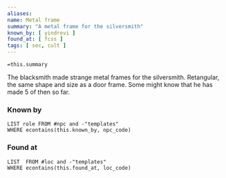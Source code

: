 ```yaml
---
aliases: 
name: Metal frame
summary: "A metal frame for the silversmith"
known_by: [ yindrevi ]
found_at: [ fcss ]
tags: [ sec, cult ]
---
```

`=this.summary`

The blacksmith made strange metal frames for the silversmith.  Retangular, the same shape and size as a door frame.  Some might know that he has made 5 of then so far.

### Known by
```dataview
LIST role FROM #npc and -"templates"
WHERE econtains(this.known_by, npc_code)
```

### Found at
```dataview
LIST  FROM #loc and -"templates"
WHERE econtains(this.found_at, loc_code)
```
